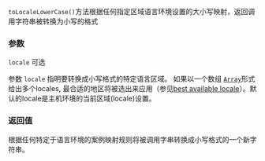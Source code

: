 `toLocaleLowerCase()`方法根据任何指定区域语言环境设置的大小写映射，返回调用字符串被转换为小写的格式

### 参数

`locale` 可选

参数 `locale` 指明要转换成小写格式的特定语言区域。 如果以一个数组 [`Array`](https://developer.mozilla.org/zh-CN/docs/Web/JavaScript/Reference/Array "REDIRECT Array")形式给出多个locales, 最合适的地区将被选出来应用（参见[best available locale](https://tc39.github.io/ecma402/#sec-bestavailablelocale)）。默认的locale是主机环境的当前区域(locale)设置。

### 返回值

根据任何特定于语言环境的案例映射规则将被调用字串转换成小写格式的一个新字符串。
<!--stackedit_data:
eyJoaXN0b3J5IjpbLTkxODU1MTkyNl19
-->